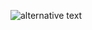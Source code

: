 

![alternative text](http://www.plantuml.com/plantuml/proxy?cache=no&src=https://raw.githubusercontent.com/spa46/design_patterns/master/design_patterns/structural/adapter/class-diagram.uml)
